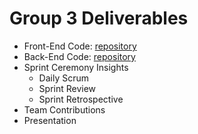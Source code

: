 # Group 3 Deliverables    

- Front-End Code: [repository](https://github.com/santten/BookGardenFE) 
- Back-End Code: [repository](https://github.com/Viktoriia-code/Book-Garden-BE)  
- Sprint Ceremony Insights   
  - Daily Scrum    
  - Sprint Review    
  - Sprint Retrospective   
- Team Contributions    
- Presentation    
